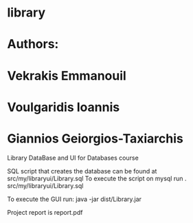 # library

# Authors:	
#   Vekrakis Emmanouil
#		Voulgaridis Ioannis
#		Giannios Geiorgios-Taxiarchis

Library DataBase and UI for Databases course

SQL script that creates the database can be found at src/my/libraryui/Library.sql
To execute the script on mysql run \. src/my/libraryui/Library.sql

To execute the GUI run: java -jar dist/Library.jar

Project report is report.pdf
